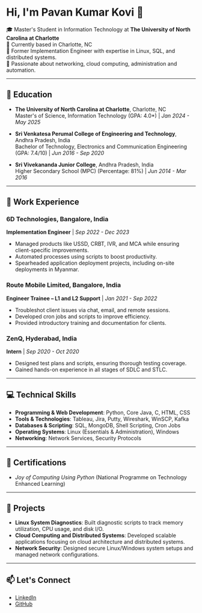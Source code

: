 # Hi, I'm Pavan Kumar Kovi 👋

🎓 Master's Student in Information Technology at **The University of North Carolina at Charlotte**  
📍 Currently based in Charlotte, NC  
💼 Former Implementation Engineer with expertise in Linux, SQL, and distributed systems.  
🌟 Passionate about networking, cloud computing, administration and automation.  

---

## 🏫 Education
- **The University of North Carolina at Charlotte**, Charlotte, NC  
  Master's of Science, Information Technology (GPA: 4.0*) | *Jan 2024 - May 2025*

- **Sri Venkatesa Perumal College of Engineering and Technology**, Andhra Pradesh, India  
  Bachelor of Technology, Electronics and Communication Engineering (GPA: 7.4/10) | *Jun 2016 - Sep 2020*

- **Sri Vivekananda Junior College**, Andhra Pradesh, India  
  Higher Secondary School (MPC) (Percentage: 81%) | *Jun 2014 - Mar 2016*

---

## 💼 Work Experience
### 6D Technologies, Bangalore, India  
**Implementation Engineer** | *Sep 2022 - Dec 2023*  
- Managed products like USSD, CRBT, IVR, and MCA while ensuring client-specific improvements.  
- Automated processes using scripts to boost productivity.  
- Spearheaded application deployment projects, including on-site deployments in Myanmar.  

### Route Mobile Limited, Bangalore, India  
**Engineer Trainee – L1 and L2 Support** | *Jan 2021 - Sep 2022*  
- Troubleshot client issues via chat, email, and remote sessions.  
- Developed cron jobs and scripts to improve efficiency.  
- Provided introductory training and documentation for clients.  

### ZenQ, Hyderabad, India  
**Intern** | *Sep 2020 - Oct 2020*  
- Designed test plans and scripts, ensuring thorough testing coverage.  
- Gained hands-on experience in all stages of SDLC and STLC.

---

## 💻 Technical Skills
- **Programming & Web Development**: Python, Core Java, C, HTML, CSS  
- **Tools & Technologies**: Tableau, Jira, Putty, Wireshark, WinSCP, Kafka  
- **Databases & Scripting**: SQL, MongoDB, Shell Scripting, Cron Jobs  
- **Operating Systems**: Linux (Essentials & Administration), Windows  
- **Networking**: Network Services, Security Protocols  

---

## 📜 Certifications
- *Joy of Computing Using Python* (National Programme on Technology Enhanced Learning)

---

## 📂 Projects
- **Linux System Diagnostics**: Built diagnostic scripts to track memory utilization, CPU usage, and disk I/O.  
- **Cloud Computing and Distributed Systems**: Developed scalable applications focusing on cloud architecture and distributed systems.  
- **Network Security**: Designed secure Linux/Windows system setups and managed network configurations.  

---

## 📫 Let's Connect
- [LinkedIn](https://linkedin.com/in/your-profile)  
- [GitHub](https://github.com/your-username)  
